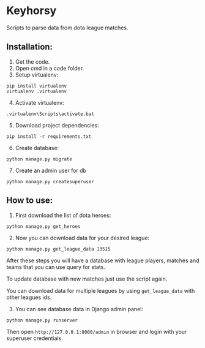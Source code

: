 # Keyhorsy
Scripts to parse data from dota league matches.

## Installation:

1. Get the code.
2. Open cmd in a code folder.
3. Setup virtualenv:

```
pip install virtualenv
virtualenv .virtualenv
```

4. Activate virtualenv:
```
.virtualenv\Scripts\activate.bat
```

5. Download project dependencies:
```
pip install -r requirements.txt
```

6. Create database:
```
python manage.py migrate
```

7. Create an admin user for db
```
python manage.py createsuperuser
```

## How to use:

1. First download the list of dota heroes:
```
python manage.py get_heroes
```

2. Now you can download data for your desired league:
```
python manage.py get_league_data 13515
```

After these steps you will have a database with league players, matches and teams that you can use query for stats.

To update database with new matches just use the script again.

You can download data for multiple leagues by using `get_league_data` with other leagues ids.

3. You can see database data in Django admin panel:
```
python manage.py runserver
```
Then open `http://127.0.0.1:8000/admin` in browser and login with your superuser credentials.
